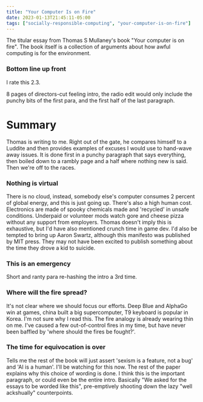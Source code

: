 ```yaml
---
title: "Your Computer Is on Fire"
date: 2023-01-13T21:45:11-05:00
tags: ["socially-responsible-computing", "your-computer-is-on-fire"]
---
```


The titular essay from Thomas S Mullaney's book "Your computer is on fire". The book itself is a collection of arguments about how awful computing is for the environment. 

### Bottom line up front

I rate this 2.3.

8 pages of directors-cut feeling intro, the radio edit would only include the punchy bits of the first para, and the first half of the last paragraph. 

# Summary 

Thomas is writing to me. Right out of the gate, he compares himself to a Luddite and then provides examples of excuses I would use to hand-wave away issues. It is done first in a punchy paragraph that says everything, then boiled down to a rambly page and a half where nothing new is said. Then we're off to the races.

### Nothing is virtual

There is no cloud, instead, somebody else's computer consumes 2 percent of global energy, and this is just going up. There's also a high human cost. Electronics are made of spooky chemicals made and 'recycled' in unsafe conditions. Underpaid or volunteer mods watch gore and cheese pizza without any support from employers. Thomas doesn't imply this is exhaustive, but I'd have also mentioned crunch time in game dev. I'd also be tempted to bring up Aaron Swartz, although this manifesto was published by MIT press. They may not have been excited to publish something about the time they drove a kid to suicide. 

### This is an emergency

Short and ranty para re-hashing the intro a 3rd time. 

### Where will the fire spread?

It's not clear where we should focus our efforts. Deep Blue and AlphaGo win at games, china built a big supercomputer, T9 keyboard is popular in Korea. I'm not sure why I read this. The fire analogy is already wearing thin on me. I've caused a few out-of-control fires in my time, but have never been baffled by 'where should the fires be fought?'. 

### The time for equivocation is over

Tells me the rest of the book will just assert 'sexism is a feature, not a bug' and 'AI is a human'. I'll be watching for this now. The rest of the paper explains why this choice of wording is done. I think this is the important paragraph, or could even be the entire intro. Basically "We asked for the essays to be worded like this", pre-emptively shooting down the lazy "well ackshually" counterpoints.  

